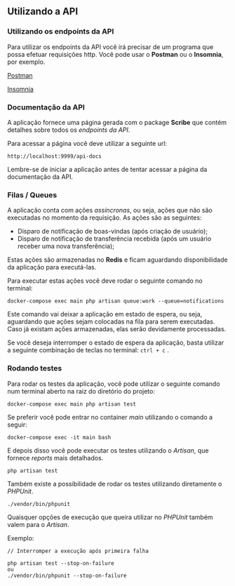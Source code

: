 ## Utilizando a API

### Utilizando os endpoints da API

Para utilizar os endpoints da API você irá precisar de um programa que possa efetuar requisições http. Você pode usar o **Postman** ou o **Insomnia**, por exemplo.

[Postman](https://www.postman.com/downloads/)

[Insomnia](https://insomnia.rest/download)

### Documentação da API

A aplicação fornece uma página gerada com o package **Scribe** que contém detalhes sobre todos os *endpoints da API*.

Para acessar a página você deve utilizar a seguinte url:

```
http://localhost:9999/api-docs
```

Lembre-se de iniciar a aplicação antes de tentar acessar a página da documentação da API.

### Filas / Queues

A aplicação conta com ações *assíncronas*, ou seja, ações que não são executadas no momento da requisição. As ações são as seguintes:

- Disparo de notificação de boas-vindas (após criação de usuário);
- Disparo de notificação de transferência recebida (após um usuário receber uma nova transferência);

Estas ações são armazenadas no **Redis** e ficam aguardando disponibilidade da aplicação para executá-las.

Para executar estas ações você deve rodar o seguinte comando no terminal:

```
docker-compose exec main php artisan queue:work --queue=notifications
```

Este comando vai deixar a aplicação em estado de espera, ou seja, aguardando que ações sejam colocadas na fila para serem executadas. Caso já existam ações armazenadas, elas serão devidamente processadas.

Se você deseja interromper o estado de espera da aplicação, basta utilizar a seguinte combinação de teclas no terminal: `ctrl + c` .

### Rodando testes

Para rodar os testes da aplicação, você pode utilizar o seguinte comando num terminal aberto na raiz do diretório do projeto:

```
docker-compose exec main php artisan test
```

Se preferir você pode entrar no container *main* utilizando o comando a seguir:

```
docker-compose exec -it main bash
```

E depois disso você pode executar os testes utilizando o *Artisan*, que fornece *reports* mais detalhados.

```
php artisan test
```

Também existe a possibilidade de rodar os testes utilizando diretamente o *PHPUnit*.

```
./vendor/bin/phpunit
```

Quaisquer opções de execução que queira utilizar no *PHPUnit* também valem para o *Artisan*.

Exemplo:

```
// Interromper a execução após primeira falha

php artisan test --stop-on-failure
ou
./vendor/bin/phpunit --stop-on-failure
```
